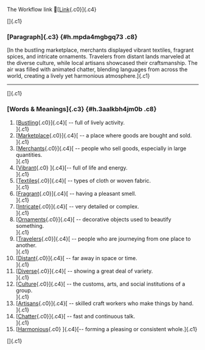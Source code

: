 The Workflow link
👏[[Link](https://www.google.com/url?q=http://www.google.com&sa=D&source=editors&ust=1756761778457244&usg=AOvVaw0MsBKfVvaw5gA5W0YC6DXy){.c0}]{.c4}

[]{.c1}

### [Paragraph]{.c3} {#h.mpda4mgbgq73 .c8}

[In the bustling marketplace, merchants displayed vibrant textiles,
fragrant spices, and intricate ornaments. Travelers from distant lands
marveled at the diverse culture, while local artisans showcased their
craftsmanship. The air was filled with animated chatter, blending
languages from across the world, creating a lively yet harmonious
atmosphere.]{.c1}

------------------------------------------------------------------------

[]{.c1}

### [Words & Meanings]{.c3} {#h.3aalkbh4jm0b .c8}

1.  [[Bustling](https://www.google.com/url?q=http://www.google.com&sa=D&source=editors&ust=1756761778458157&usg=AOvVaw2ko7UOyyDzHEknRQQDfbYh){.c0}]{.c4}[ --
    full of lively activity.\
    ]{.c1}
2.  [[Marketplace](https://www.google.com/url?q=http://www.google.com&sa=D&source=editors&ust=1756761778458317&usg=AOvVaw3XhOvPzwGiS5mPLqP9fD1U){.c0}]{.c4}[ --
    a place where goods are bought and sold.\
    ]{.c1}
3.  [[Merchants](https://www.google.com/url?q=http://www.google.com&sa=D&source=editors&ust=1756761778458441&usg=AOvVaw30-Du_CszGyQKR9PrAmIw9){.c0}]{.c4}[ --
    people who sell goods, especially in large quantities.\
    ]{.c1}
4.  [[Vibrant](https://www.google.com/url?q=http://www.google.com&sa=D&source=editors&ust=1756761778458570&usg=AOvVaw3G3ALBt6HgD3Y3E5-ZDvim){.c0}
    ]{.c4}[-- full of life and energy.\
    ]{.c1}
5.  [[Textiles](https://www.google.com/url?q=http://www.google.com&sa=D&source=editors&ust=1756761778458672&usg=AOvVaw379-Z1cVGe_K9IqLIDl2Dz){.c0}]{.c4}[ --
    types of cloth or woven fabric.\
    ]{.c1}
6.  [[Fragrant](https://www.google.com/url?q=http://www.google.com&sa=D&source=editors&ust=1756761778458784&usg=AOvVaw1R-WT_pT3W_EYJ-OKy8kXX){.c0}]{.c4}[ --
    having a pleasant smell.\
    ]{.c1}
7.  [[Intricate](https://www.google.com/url?q=http://www.google.com&sa=D&source=editors&ust=1756761778458884&usg=AOvVaw3C8yIMufxZDjMMSy43IHJ8){.c0}]{.c4}[ --
    very detailed or complex.\
    ]{.c1}
8.  [[Ornaments](https://www.google.com/url?q=http://www.google.com&sa=D&source=editors&ust=1756761778458992&usg=AOvVaw0oyjKBnXvPGoVmrQ4pSgjf){.c0}]{.c4}[ --
    decorative objects used to beautify something.\
    ]{.c1}
9.  [[Travelers](https://www.google.com/url?q=http://www.google.com&sa=D&source=editors&ust=1756761778459118&usg=AOvVaw3MBFbQDRAoUfxfQqb5Kicu){.c0}]{.c4}[ --
    people who are journeying from one place to another.\
    ]{.c1}
10. [[Distant](https://www.google.com/url?q=http://www.google.com&sa=D&source=editors&ust=1756761778459250&usg=AOvVaw0HJxZKeByMNm2ANSDqgd2e){.c0}]{.c4}[ --
    far away in space or time.\
    ]{.c1}
11. [[Diverse](https://www.google.com/url?q=http://www.google.com&sa=D&source=editors&ust=1756761778459357&usg=AOvVaw0BzLZB4sQbHw2hMK3D6eM_){.c0}]{.c4}[ --
    showing a great deal of variety.\
    ]{.c1}
12. [[Culture](https://www.google.com/url?q=http://www.google.com&sa=D&source=editors&ust=1756761778459477&usg=AOvVaw2b8IZSJoPImPYWFNNWx6EI){.c0}]{.c4}[ --
    the customs, arts, and social institutions of a group.\
    ]{.c1}
13. [[Artisans](https://www.google.com/url?q=http://www.google.com&sa=D&source=editors&ust=1756761778459603&usg=AOvVaw2n5gAZLDGJw375TyRqZ22x){.c0}]{.c4}[ --
    skilled craft workers who make things by hand.\
    ]{.c1}
14. [[Chatter](https://www.google.com/url?q=http://www.google.com&sa=D&source=editors&ust=1756761778459723&usg=AOvVaw3_ylWxdZORaEzt-EXXYFM-){.c0}]{.c4}[ --
    fast and continuous talk.\
    ]{.c1}
15. [[Harmonious](https://www.google.com/url?q=http://www.google.com&sa=D&source=editors&ust=1756761778459838&usg=AOvVaw2YTs8rvE-hU0EpWTQ3Q5SP){.c0}
    ]{.c4}[-- forming a pleasing or consistent whole.]{.c1}

[]{.c1}
